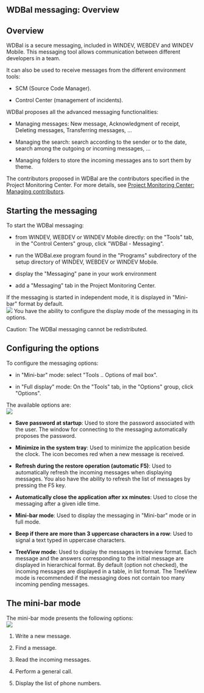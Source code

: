 


## WDBal messaging: Overview
			



<a name="NOTE1"></a>
<a name="NOTE1_1"></a>


## Overview
<a name="overview_ELTTEXTE000177"></a>
WDBal is a secure messaging, included in WINDEV, WEBDEV and WINDEV Mobile. This messaging tool allows communication between different developers in a team. 

It can also be used to receive messages from the different environment tools: 

- SCM (Source Code Manager). 

- Control Center (management of incidents). 




WDBal proposes all the advanced messaging functionalities: 

- Managing messages: New message, Acknowledgment of receipt, Deleting messages, Transferring messages, ...

- Managing the search: search according to the sender or to the date, search among the outgoing or incoming messages, ...

- Managing folders to store the incoming messages ans to sort them by theme.




The contributors proposed in WDBal are the contributors specified in the Project Monitoring Center. For more details, see [Project Monitoring Center: Managing contributors](../CCSuivi/3540703.md). 

<a name="NOTE2"></a>
<a name="NOTE2_1"></a>


## Starting the messaging
<a name="starting_the_messaging_ELTTEXTE000201"></a>
To start the WDBal messaging: 

- from WINDEV, WEBDEV or WINDEV Mobile directly: on the "Tools" tab, in the "Control Centers" group, click "WDBal - Messaging". 

- run the WDBal.exe program found in the "Programs" subdirectory of the setup directory of WINDEV, WEBDEV or WINDEV Mobile.

- display the "Messaging" pane in your work environment

- add a "Messaging" tab in the Project Monitoring Center. 




If the messaging is started in independent mode, it is displayed in "Mini-bar" format by default. <br>![](https://doc.pcsoft.fr/en-US/images/image.awp?langid=3&name=Messagerie_Presentation%20-%20HC%20N%B0001.gif)
You have the ability to configure the display mode of the messaging in its options. 

Caution: The WDBal messaging cannot be redistributed. 

<a name="NOTE3"></a>
<a name="NOTE3_1"></a>


## Configuring the options
<a name="configuring_the_options_ELTTEXTE000225"></a>
To configure the messaging options: 

- in "Mini-bar" mode: select "Tools .. Options of mail box".

- in "Full display" mode: On the "Tools" tab, in the "Options" group, click "Options". 




The available options are: <br>![](https://doc.pcsoft.fr/en-US/images/image.awp?langid=3&name=Messagerie_Presentation%20-%20HC%20N%B0002.gif)


- **Save password at startup**: Used to store the password associated with the user. The window for connecting to the messaging automatically proposes the password. 

- **Minimize in the system tray**: Used to minimize the application beside the clock. The icon becomes red when a new message is received. 

- **Refresh during the restore operation (automatic F5)**: Used to automatically refresh the incoming messages when displaying messages. You also have the ability to refresh the list of messages by pressing the F5 key. 

- **Automatically close the application after xx minutes**: Used to close the messaging after a given idle time.

- **Mini-bar mode**: Used to display the messaging in "Mini-bar" mode or in full mode. 

- **Beep if there are more than 3 uppercase characters in a row**: Used to signal a text typed in uppercase characters. 

- **TreeView mode**:  Used to display the messages in treeview format. Each message and the answers corresponding to the initial message are displayed in hierarchical format. By default (option not checked), the incoming messages are displayed in a table, in list format. The TreeView mode is recommended if the messaging does not contain too many incoming pending messages. 




<a name="NOTE4"></a>
<a name="NOTE4_1"></a>


## The mini-bar mode
<a name="the_minibar_mode_ELTTEXTE000249"></a>
The mini-bar mode presents the following options: <br>![](https://doc.pcsoft.fr/en-US/images/image.awp?langid=3&name=Messagerie_Presentation%20-%20HC%20N%B0001%201.gif)


1. Write a new message. 

2. Find a message. 

3. Read the incoming messages. 

4. Perform a general call. 

5. Display the list of phone numbers. 





